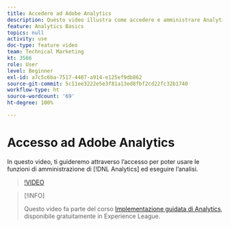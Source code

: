 ```yaml
---
title: Accedere ad Adobe Analytics
description: Questo video illustra come accedere e amministrare Analytics e iniziare l’analisi.
feature: Analytics Basics
topics: null
activity: use
doc-type: feature video
team: Technical Marketing
kt: 3566
role: User
level: Beginner
exl-id: a7c5c6ba-7517-4407-a914-e125ef9db862
source-git-commit: 5c11ee3222e5e3f81a13ed8fbf2cd22fc32b1740
workflow-type: ht
source-wordcount: '69'
ht-degree: 100%

---
```


# Accesso ad Adobe Analytics

In questo video, ti guideremo attraverso l’accesso per poter usare le funzioni di amministrazione di [!DNL Analytics] ed eseguire l’analisi.

>[!VIDEO](https://video.tv.adobe.com/v/28771/?quality=12)

>[!INFO]
>
> Questo video fa parte del corso [Implementazione guidata di Analytics](https://experienceleague.adobe.com/?recommended=Analytics-D-1-2019.1), disponibile gratuitamente in Experience League.
